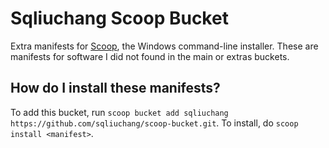 # Sqliuchang Scoop Bucket

Extra manifests for [Scoop](https://scoop.sh), the Windows command-line installer. 
These are manifests for software I did not found in the main or extras buckets.

## How do I install these manifests?

To add this bucket, run `scoop bucket add sqliuchang https://github.com/sqliuchang/scoop-bucket.git`. 
To install, do `scoop install <manifest>`.
